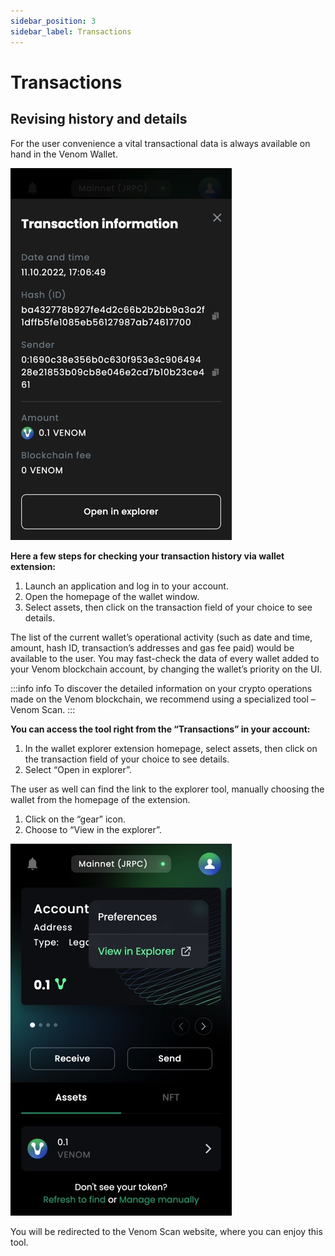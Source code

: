 ```yaml
---
sidebar_position: 3
sidebar_label: Transactions
---
```


# Transactions

## Revising history and details
  

For the user convenience a vital transactional data is always available on hand in the Venom Wallet.

   ![transactions](../../assets/wallet/13.png)

**Here a few steps for checking your transaction history via wallet extension:**

  

1. Launch an application and log in to your account.
2. Open the homepage of the wallet window.
3. Select assets, then click on the transaction field of your choice to see details.

  

The list of the current wallet’s operational activity (such as date and time, amount, hash ID, transaction’s addresses and gas fee paid) would be available to the user. You may fast-check the data of every wallet added to your Venom blockchain account, by changing the wallet’s priority on the UI.

  

:::info info
To discover the detailed information on your crypto operations made on the Venom blockchain, we recommend using a
specialized tool – Venom Scan.
:::
  

**You can access the tool right from the “Transactions” in your account:**

  

1. In the wallet explorer extension homepage, select assets, then click on the transaction field of your choice to see details.
2. Select “Open in explorer”.
    

  

The user as well can find the link to the explorer tool, manually choosing the wallet from the homepage of the extension.

  

1. Click on the “gear” icon.
2. Choose to “View in the explorer”.
    

  ![transactions](../../assets/wallet/14.png)

You will be redirected to the Venom Scan website, where you can enjoy this tool.
